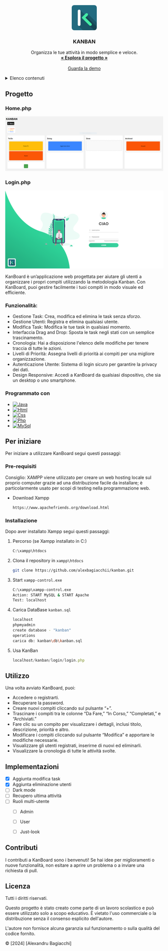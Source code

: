 <div align="center">
  <a href="https://github.com/alexbagiacchii/kanban">
<img src="img/logo.png" alt="Logo" width="80" height="80" style="border-radius: 10%;">
  </a>

  <h3 align="center">KANBAN</h3>

  <p align="center">
    Organizza le tue attività in modo semplice e veloce.
    <br />
    <a href="https://github.com/alexbagiacchii/kanban"><strong>« Esplora il progetto »</strong></a>
    <br />
    <br />
    <a href="https://github.com/alexbagiacchii/kanban/tree/master/demo">Guarda la demo</a>
  </p>
</div>

<details>
  <summary>Elenco contenuti</summary>
  <ol>
    <li> 
      <a href="#progetto">Progetto</a>
      <ul>
        <li><a href="#linguaggi-utilizzati">Linguaggi utilizzati</a></li>
      </ul>
    </li>
    <li>
      <a href="#per-iniziare">Per iniziare</a>
      <ul>
        <li><a href="#prerequisiti">Prerequisiti</a></li>
        <li><a href="#installazione">Installazione</a></li>
      </ul>
    </li>
    <li><a href="#utilizzo">Utilizzo</a></li>
    <li><a href="#implementazioni">Implementazioni</a></li>
    <li><a href="#contributi">Contributing</a></li>
    <li><a href="#licenza">License</a></li>
    <li><a href="#contatto">Contact</a></li>
    <li><a href="#ringraziamenti">Acknowledgments</a></li>
  </ol>
</details>

<!-- ABOUT THE PROJECT -->
## Progetto
### Home.php
[![Product Name Screen Shot](demo/demo-home.PNG)](https://github.com/alexbagiacchii/kanban/demo/demo-menu.png)

### Login.php
[![Login](demo/demo-login.png)](https://github.com/alexbagiacchii/kanban/demo/demo-menu.png)

KanBoard è un’applicazione web progettata per aiutare gli utenti a organizzare i propri compiti utilizzando la metodologia Kanban. Con KanBoard, puoi gestire facilmente i tuoi compiti in modo visuale ed efficiente.

### Funzionalità:
* Gestione Task: Crea, modifica ed elimina le task senza sforzo.
* Gestione Utenti: Registra e elimina qualsiasi utente.
* Modifica Task: Modifica le tue task in qualsiasi momento.
* Interfaccia Drag and Drop: Sposta le task negli stati con un semplice trascinamento.
* Cronologia: Hai a disposizione l'elenco delle modifiche per tenere traccia di tutte le azioni.
* Livelli di Priorità: Assegna livelli di priorità ai compiti per una migliore organizzazione.
* Autenticazione Utente: Sistema di login sicuro per garantire la privacy dei dati.
* Design Responsive: Accedi a KanBoard da qualsiasi dispositivo, che sia un desktop o uno smartphone.


### Programmato con 

* [![Java](https://img.shields.io/badge/JavaScript-323330?style=for-the-badge&logo=javascript&logoColor=F7DF1E)](https://www.javascript.com)
* [![Html](https://img.shields.io/badge/HTML5-E34F26?style=for-the-badge&logo=html5&logoColor=white)](https://html.com)
* [![Css](https://img.shields.io/badge/CSS3-1572B6?style=for-the-badge&logo=css3&logoColor=white)](https://www.w3.org/Style/CSS/Overview.en.html)
* [![Php](https://img.shields.io/badge/PHP-777BB4?style=for-the-badge&logo=php&logoColor=white)](https://www.php.net)
* [![MySql](https://img.shields.io/badge/mysql-4479A1.svg?style=for-the-badge&logo=mysql&logoColor=white)](https://dev.mysql.com)


<!-- GETTING STARTED -->
## Per iniziare

Per iniziare a utilizzare KanBoard segui questi passaggi:

### Pre-requisiti

Consiglio: XAMPP viene utilizzato per creare un web hosting locale sul proprio computer grazie ad una distribuzione facile da installare; è particolarmente usato per scopi di testing nella programmazione web.
* Download Xampp
  ```sh
  https://www.apachefriends.org/download.html
  ```

### Installazione

Dopo aver installato Xampp segui questi passaggi:

1. Percorso (se Xampp installato in C:)
   ```sh
   C:\xampp\htdocs
   ```
2. Clona il repository in `xampp\htdocs`
   ```sh
   git clone https://github.com/alexbagiacchii/kanban.git
   ```
3. Start `xampp-control.exe`
   ```sh
   C:\xampp\xampp-control.exe
   Action: START MySQL & START Apache 
   Test: localhost 
   ```
4. Carica DataBase `kanban.sql`
   ```sh
   localhost
   phpmyadmin
   create database - "kanban"
   operations
   carica db: kanban\db\kanban.sql
   ```
5. Usa KanBan
   ```js
   localhost/kanban/login/login.php
   ```


## Utilizzo

Una volta avviato KanBoard, puoi:

* Accedere o registrarti.
* Recuperare la password.
* Creare nuovi compiti cliccando sul pulsante “+”.
* Trascinare i compiti tra le colonne “Da Fare,” “In Corso,” “Completati,” e “Archiviati.”
* Fare clic su un compito per visualizzare i dettagli, inclusi titolo, descrizione, priorità e altro.
* Modificare i compiti cliccando sul pulsante “Modifica” e apportare le modifiche necessarie.
* Visualizzare gli utenti registrati, inserirne di nuovi ed eliminarli.
* Visualizzare la cronologia di tutte le attività svolte.


<!-- ROADMAP -->
## Implementazioni

- [x] Aggiunta modifica task
- [x] Aggiunta eliminazione utenti
- [ ] Dark mode
- [ ] Recupero ultima attività
- [ ] Ruoli multi-utente
    - [ ] Admin
    - [ ] User
    - [ ] Just-look
     

<!-- CONTRIBUTING -->
## Contributi

I contributi a KanBoard sono i benvenuti! Se hai idee per miglioramenti o nuove funzionalità, non esitare a aprire un problema o a inviare una richiesta di pull.



## Licenza

Tutti i diritti riservati.

Questo progetto è stato creato come parte di un lavoro scolastico e può essere utilizzato solo a scopo educativo. È vietato l'uso commerciale o la distribuzione senza il consenso esplicito dell'autore.

L'autore non fornisce alcuna garanzia sul funzionamento o sulla qualità del codice fornito.

© [2024] [Alexandru Bagiacchi]

